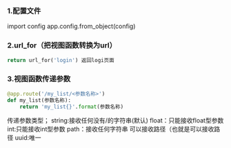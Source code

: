 ### 1.配置文件
import config
app.config.from_object(config)
### 2.url_for（把视图函数转换为url）
```python
return url_for('login') 返回logi页面
```

### 3.视图函数传递参数
```python
@app.route('/my_list/<参数名称>')
def my_list(参数名称):
    return 'my_list{}'.format(参数名称)

```
传递参数类型；
string:接收任何没有\/的字符串(默认)
float：只能接收float型参数
int:只能接收int型参数
path：接收任何字符串 可以接收路径（也就是可以接收路径
uuid:唯一



